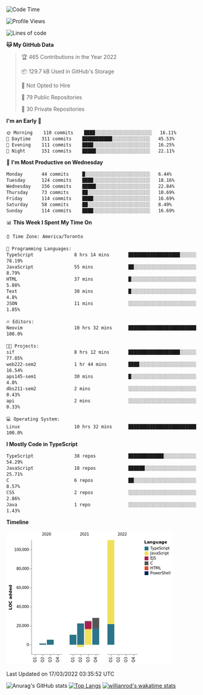 <!--START_SECTION:waka-->
![Code Time](http://img.shields.io/badge/Code%20Time-191%20hrs%202%20mins-blue)

![Profile Views](http://img.shields.io/badge/Profile%20Views-18-blue)

![Lines of code](https://img.shields.io/badge/From%20Hello%20World%20I%27ve%20Written-200%20Thousand%20lines%20of%20code-blue)

**🐱 My GitHub Data** 

> 🏆 465 Contributions in the Year 2022
 > 
> 📦 129.7 kB Used in GitHub's Storage 
 > 
> 🚫 Not Opted to Hire
 > 
> 📜 79 Public Repositories 
 > 
> 🔑 30 Private Repositories  
 > 
**I'm an Early 🐤** 

```text
🌞 Morning    110 commits    ████░░░░░░░░░░░░░░░░░░░░░   16.11% 
🌆 Daytime    311 commits    ███████████░░░░░░░░░░░░░░   45.53% 
🌃 Evening    111 commits    ████░░░░░░░░░░░░░░░░░░░░░   16.25% 
🌙 Night      151 commits    █████░░░░░░░░░░░░░░░░░░░░   22.11%

```
📅 **I'm Most Productive on Wednesday** 

```text
Monday       44 commits     █░░░░░░░░░░░░░░░░░░░░░░░░   6.44% 
Tuesday      124 commits    ████░░░░░░░░░░░░░░░░░░░░░   18.16% 
Wednesday    156 commits    █████░░░░░░░░░░░░░░░░░░░░   22.84% 
Thursday     73 commits     ██░░░░░░░░░░░░░░░░░░░░░░░   10.69% 
Friday       114 commits    ████░░░░░░░░░░░░░░░░░░░░░   16.69% 
Saturday     58 commits     ██░░░░░░░░░░░░░░░░░░░░░░░   8.49% 
Sunday       114 commits    ████░░░░░░░░░░░░░░░░░░░░░   16.69%

```


📊 **This Week I Spent My Time On** 

```text
⌚︎ Time Zone: America/Toronto

💬 Programming Languages: 
TypeScript               8 hrs 14 mins       ███████████████████░░░░░░   78.19% 
JavaScript               55 mins             ██░░░░░░░░░░░░░░░░░░░░░░░   8.79% 
HTML                     37 mins             █░░░░░░░░░░░░░░░░░░░░░░░░   5.88% 
Text                     30 mins             █░░░░░░░░░░░░░░░░░░░░░░░░   4.8% 
JSON                     11 mins             ░░░░░░░░░░░░░░░░░░░░░░░░░   1.85%

🔥 Editors: 
Neovim                   10 hrs 32 mins      █████████████████████████   100.0%

🐱‍💻 Projects: 
sif                      8 hrs 12 mins       ███████████████████░░░░░░   77.85% 
web222-sem2              1 hr 44 mins        ████░░░░░░░░░░░░░░░░░░░░░   16.54% 
aps145-sem1              30 mins             █░░░░░░░░░░░░░░░░░░░░░░░░   4.8% 
dbs211-sem2              2 mins              ░░░░░░░░░░░░░░░░░░░░░░░░░   0.43% 
api                      2 mins              ░░░░░░░░░░░░░░░░░░░░░░░░░   0.33%

💻 Operating System: 
Linux                    10 hrs 32 mins      █████████████████████████   100.0%

```

**I Mostly Code in TypeScript** 

```text
TypeScript               38 repos            █████████████░░░░░░░░░░░░   54.29% 
JavaScript               18 repos            ██████░░░░░░░░░░░░░░░░░░░   25.71% 
C                        6 repos             ██░░░░░░░░░░░░░░░░░░░░░░░   8.57% 
CSS                      2 repos             ░░░░░░░░░░░░░░░░░░░░░░░░░   2.86% 
Java                     1 repo              ░░░░░░░░░░░░░░░░░░░░░░░░░   1.43%

```


**Timeline**

![Chart not found](https://raw.githubusercontent.com/wise-introvert/wise-introvert/master/charts/bar_graph.png) 


 Last Updated on 17/03/2022 03:35:52 UTC
<!--END_SECTION:waka-->

![Anurag's GitHub stats](https://github-readme-stats.vercel.app/api?username=wise-introvert&count_private=true&show_icons=true)
[![Top Langs](https://github-readme-stats.vercel.app/api/top-langs/?username=wise-introvert&langs_count=10)](https://github.com/anuraghazra/github-readme-stats)
[![willianrod's wakatime stats](https://github-readme-stats.vercel.app/api/wakatime?username=wiseintrovert)](https://github.com/anuraghazra/github-readme-stats)
